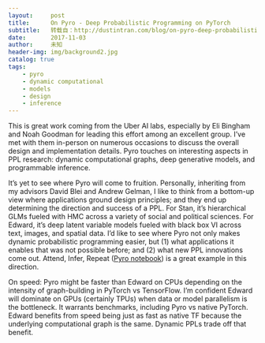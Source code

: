 ```yaml
---
layout:     post
title:      On Pyro - Deep Probabilistic Programming on PyTorch
subtitle:   转载自：http://dustintran.com/blog/on-pyro-deep-probabilistic-programming-on-pytorch
date:       2017-11-03
author:     未知
header-img: img/background2.jpg
catalog: true
tags:
    - pyro
    - dynamic computational
    - models
    - design
    - inference
---
```


This is great work coming from the Uber AI labs, especially by Eli Bingham and Noah Goodman for leading this effort among an excellent group. I’ve met with them in-person on numerous occasions to discuss the overall design and implementation details. Pyro touches on interesting aspects in PPL research: dynamic computational graphs, deep generative models, and programmable inference.

It’s yet to see where Pyro will come to fruition. Personally, inheriting from my advisors David Blei and Andrew Gelman, I like to think from a bottom-up view where applications ground design principles; and they end up determining the direction and success of a PPL. For Stan, it’s hierarchical GLMs fueled with HMC across a variety of social and political sciences. For Edward, it’s deep latent variable models fueled with black box VI across text, images, and spatial data. I’d like to see where Pyro not only makes dynamic probabilistic programming easier, but (1) what applications it enables that was not possible before; and (2) what new PPL innovations come out. Attend, Infer, Repeat ([Pyro notebook](https://github.com/uber/pyro/blob/dev/tutorial/source/air.ipynb)) is a great example in this direction.

On speed: Pyro might be faster than Edward on CPUs depending on the intensity of graph-building in PyTorch vs TensorFlow. I’m confident Edward will dominate on GPUs (certainly TPUs) when data or model parallelism is the bottleneck. It warrants benchmarks, including Pyro vs native PyTorch. Edward benefits from speed being just as fast as native TF because the underlying computational graph is the same. Dynamic PPLs trade off that benefit.
